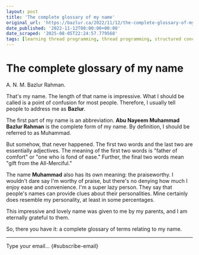 ```yaml
---
layout: post
title: 'The complete glossary of my name'
original_url: 'https://bazlur.ca/2022/11/12/the-complete-glossary-of-my-name/'
date_published: '2022-11-12T00:00:00+00:00'
date_scraped: '2025-08-05T22:24:57.779568'
tags: [learning thread programming, thread programming, structured concurrency, virtual thread, java19]
---
```


The complete glossary of my name
================================

A. N. M. Bazlur Rahman.

That's my name. The length of that name is impressive. What I should be called is a point of confusion for most people. Therefore, I usually tell people to address me as **Bazlur**.

The first part of my name is an abbreviation. **Abu Nayeem Muhammad Bazlur Rahman** is the complete form of my name. By definition, I should be referred to as Muhammad.

But somehow, that never happened. The first two words and the last two are essentially adjectives. The meaning of the first two words is "father of comfort" or "one who is fond of ease." Further, the final two words mean "gift from the All-Merciful."

The name **Muhammad** also has its own meaning: the praiseworthy. I wouldn't dare say I'm worthy of praise, but there's no denying how much I enjoy ease and convenience. I'm a super lazy person. They say that people's names can provide clues about their personalities. Mine certainly does resemble my personality, at least in some percentages.

This impressive and lovely name was given to me by my parents, and I am eternally grateful to them.

So, there you have it: a complete glossary of terms relating to my name.  

*** ** * ** ***

Type your email... {#subscribe-email}
